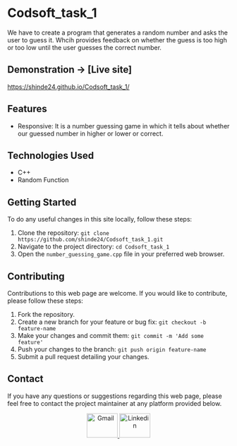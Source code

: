 # Codsoft_task_1
We have to create a program that generates a random number and asks the user to guess it. Whcih provides feedback on whether the guess is too high or too low until the user guesses the correct number.

## Demonstration -> [Live site]
https://shinde24.github.io/Codsoft_task_1/


## Features

- Responsive: It is a number guessing game in which it tells about whether our guessed number in higher or lower or correct.


## Technologies Used

- C++
- Random Function

## Getting Started

To do any useful changes in this site locally, follow these steps:

1. Clone the repository: `git clone https://github.com/shinde24/Codsoft_task_1.git`
2. Navigate to the project directory: `cd Codsoft_task_1`
3. Open the `number_guessing_game.cpp` file in your preferred web browser.


## Contributing

Contributions to this web page are welcome. If you would like to contribute, please follow these steps:

1. Fork the repository.
2. Create a new branch for your feature or bug fix: `git checkout -b feature-name`
3. Make your changes and commit them: `git commit -m 'Add some feature'`
4. Push your changes to the branch: `git push origin feature-name`
5. Submit a pull request detailing your changes.


## Contact

If you have any questions or suggestions regarding this web page, please feel free to contact the project maintainer at any platform provided below.

<div align="center">
  <a href="mailto:shindearthy2002@gmail.com" target="_blank" rel="noreferrer">
  <img src="https://cdn.worldvectorlogo.com/logos/gmail-icon-2.svg" alt="Gmail" width="70" height="55">
  </a>
  <a href="www.linkedin.com/in/sinde-arthy-niveditha-45a78322a" target="_blank" rel="noreferrer">
  <img src="https://cdn.worldvectorlogo.com/logos/linkedin-icon-2.svg" alt="Linkedin" width="70" height="55">
  </a>
</div>






